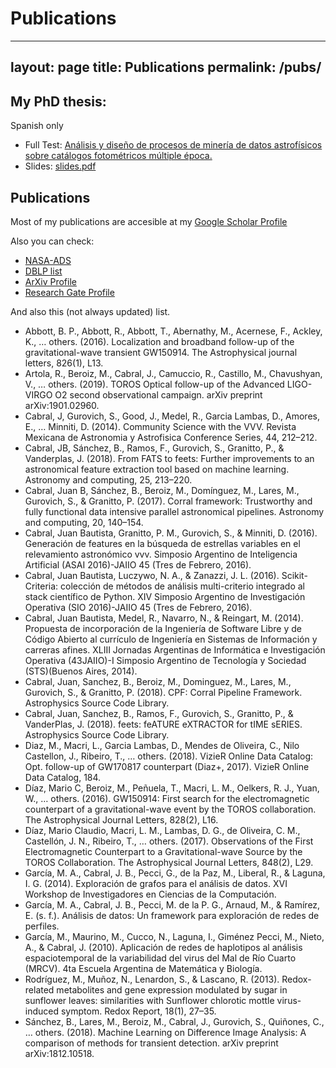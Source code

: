 # Publications
---
layout: page
title: Publications
permalink: /pubs/
---

## My PhD thesis:

Spanish only

- Full Test: [Análisis y diseño de procesos de minería de datos astrofísicos sobre catálogos fotométricos múltiple época.](tesis/Tesis_.pdf)
- Slides: [slides.pdf](tesis/slides.pdf)



## Publications

Most of my publications are accesible at my [Google Scholar Profile](https://scholar.google.com/citations?hl=en&user=qhWYqpoAAAAJ)

Also you can check:

- [NASA-ADS](https://ui.adsabs.harvard.edu/search/fq=%7B!type%3Daqp%20v%3D%24fq_author%7D&fq_author=(author_facet_hier%3A%221%2FCabral%2C%20J%2FCabral%2C%20J%22%20OR%20author_facet_hier%3A%221%2FCabral%2C%20J%2FCabral%2C%20J%20%20B%22%20OR%20author_facet_hier%3A%221%2FCabral%2C%20J%2FCabral%2C%20Juan%22)&q=author%3A%22Cabral%2C%20J.%20B.%22&sort=date%20desc%2C%20bibcode%20desc)
- [DBLP list](https://dblp.uni-trier.de/pers/hd/c/Cabral:Juan_B=)
- [ArXiv Profile](https://arxiv.org/search/?searchtype=author&query=Cabral%2C+J+B)
- [Research Gate Profile](https://www.researchgate.net/profile/Juan_Cabral2)

And also this (not always updated) list.

- Abbott, B. P., Abbott, R., Abbott, T., Abernathy, M., Acernese, F., Ackley, K., … others. (2016). Localization and broadband follow-up of the gravitational-wave transient GW150914. The Astrophysical journal letters, 826(1), L13.
- Artola, R., Beroiz, M., Cabral, J., Camuccio, R., Castillo, M., Chavushyan, V., … others. (2019). TOROS Optical follow-up of the Advanced LIGO-VIRGO O2 second observational campaign. arXiv preprint arXiv:1901.02960.
- Cabral, J, Gurovich, S., Good, J., Medel, R., Garcia Lambas, D., Amores, E., … Minniti, D. (2014). Community Science with the VVV. Revista Mexicana de Astronomia y Astrofisica Conference Series, 44, 212–212.
- Cabral, JB, Sánchez, B., Ramos, F., Gurovich, S., Granitto, P., & Vanderplas, J. (2018). From FATS to feets: Further improvements to an astronomical feature extraction tool based on machine learning. Astronomy and computing, 25, 213–220.
- Cabral, Juan B, Sánchez, B., Beroiz, M., Domínguez, M., Lares, M., Gurovich, S., & Granitto, P. (2017). Corral framework: Trustworthy and fully functional data intensive parallel astronomical pipelines. Astronomy and computing, 20, 140–154.
- Cabral, Juan Bautista, Granitto, P. M., Gurovich, S., & Minniti, D. (2016). Generación de features en la búsqueda de estrellas variables en el relevamiento astronómico vvv. Simposio Argentino de Inteligencia Artificial (ASAI 2016)-JAIIO 45 (Tres de Febrero, 2016).
- Cabral, Juan Bautista, Luczywo, N. A., & Zanazzi, J. L. (2016). Scikit-Criteria: colección de métodos de análisis multi-criterio integrado al stack científico de Python. XIV Simposio Argentino de Investigación Operativa (SIO 2016)-JAIIO 45 (Tres de Febrero, 2016).
- Cabral, Juan Bautista, Medel, R., Navarro, N., & Reingart, M. (2014). Propuesta de incorporación de la Ingeniería de Software Libre y de Código Abierto al currículo de Ingeniería en Sistemas de Información y carreras afines. XLIII Jornadas Argentinas de Informática e Investigación Operativa (43JAIIO)-I Simposio Argentino de Tecnología y Sociedad (STS)(Buenos Aires, 2014).
- Cabral, Juan, Sanchez, B., Beroiz, M., Dominguez, M., Lares, M., Gurovich, S., & Granitto, P. (2018). CPF: Corral Pipeline Framework. Astrophysics Source Code Library.
- Cabral, Juan, Sanchez, B., Ramos, F., Gurovich, S., Granitto, P., & VanderPlas, J. (2018). feets: feATURE eXTRACTOR for tIME sERIES. Astrophysics Source Code Library.
- Diaz, M., Macri, L., Garcia Lambas, D., Mendes de Oliveira, C., Nilo Castellon, J., Ribeiro, T., … others. (2018). VizieR Online Data Catalog: Opt. follow-up of GW170817 counterpart (Diaz+, 2017). VizieR Online Data Catalog, 184.
- Díaz, Mario C, Beroiz, M., Peñuela, T., Macri, L. M., Oelkers, R. J., Yuan, W., … others. (2016). GW150914: First search for the electromagnetic counterpart of a gravitational-wave event by the TOROS collaboration. The Astrophysical Journal Letters, 828(2), L16.
- Díaz, Mario Claudio, Macri, L. M., Lambas, D. G., de Oliveira, C. M., Castellón, J. N., Ribeiro, T., … others. (2017). Observations of the First Electromagnetic Counterpart to a Gravitational-wave Source by the TOROS Collaboration. The Astrophysical Journal Letters, 848(2), L29.
- García, M. A., Cabral, J. B., Pecci, G., de la Paz, M., Liberal, R., & Laguna, I. G. (2014). Exploración de grafos para el análisis de datos. XVI Workshop de Investigadores en Ciencias de la Computación.
- García, M. A., Cabral, J. B., Pecci, M. de la P. G., Arnaud, M., & Ramírez, E. (s. f.). Análisis de datos: Un framework para exploración de redes de perfiles.
- García, M., Maurino, M., Cucco, N., Laguna, I., Giménez Pecci, M., Nieto, A., & Cabral, J. (2010). Aplicación de redes de haplotipos al análisis espaciotemporal de la variabilidad del virus del Mal de Río Cuarto (MRCV). 4ta Escuela Argentina de Matemática y Biología.
- Rodríguez, M., Muñoz, N., Lenardon, S., & Lascano, R. (2013). Redox-related metabolites and gene expression modulated by sugar in sunflower leaves: similarities with Sunflower chlorotic mottle virus-induced symptom. Redox Report, 18(1), 27–35.
- Sánchez, B., Lares, M., Beroiz, M., Cabral, J., Gurovich, S., Quiñones, C., … others. (2018). Machine Learning on Difference Image Analysis: A comparison of methods for transient detection. arXiv preprint arXiv:1812.10518.
